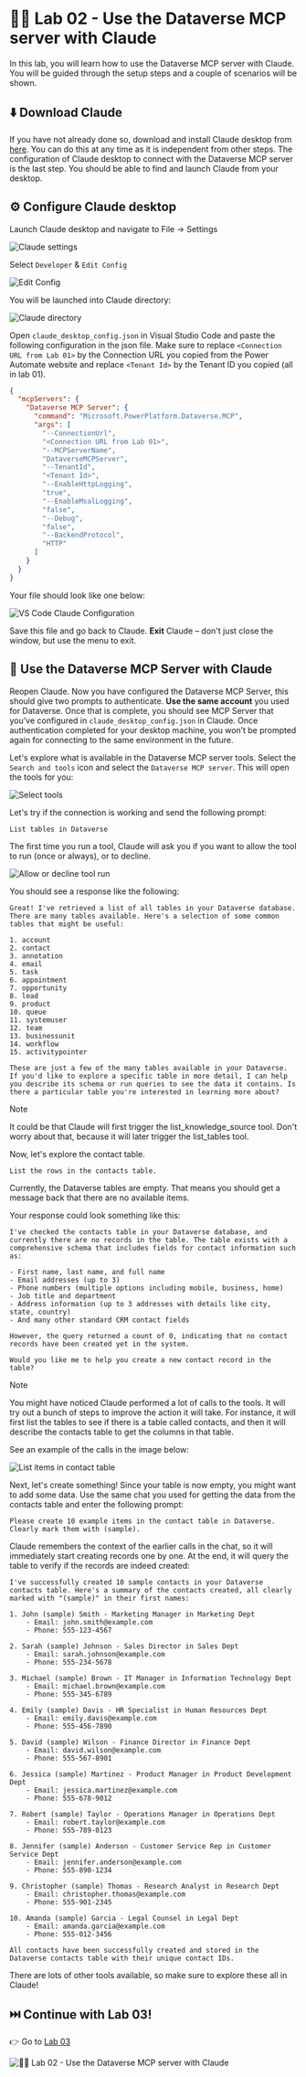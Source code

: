 # 🏋️‍♂️ Lab 02 - Use the Dataverse MCP server with Claude
In this lab, you will learn how to use the Dataverse MCP server with Claude. You will be guided through the setup steps and a couple of scenarios will be shown.

## ⬇️ Download Claude
If you have not already done so, download and install Claude desktop from [here](https://claude.ai/download). You can do this at any time as it is independent from other steps. The configuration of Claude desktop to connect with the Dataverse MCP server is the last step. You should be able to find and launch Claude from your desktop.

## ⚙️ Configure Claude desktop
Launch Claude desktop and navigate to File -> Settings

![Claude settings](./assets/claude-settings.png)

Select `Developer` & `Edit Config`

![Edit Config](./assets/edit-config.png)

You will be launched into Claude directory:

![Claude directory](./assets/claude-directory.png)

Open `claude_desktop_config.json` in Visual Studio Code and paste the following configuration in the json file. Make sure to replace `<Connection URL from Lab 01>` by the Connection URL you copied from the Power Automate website and replace `<Tenant Id>` by the Tenant ID you copied (all in lab 01).

```json
{
  "mcpServers": {
    "Dataverse MCP Server": {
      "command": "Microsoft.PowerPlatform.Dataverse.MCP",
      "args": [
        "--ConnectionUrl",
        "<Connection URL from Lab 01>",
        "--MCPServerName",
        "DataverseMCPServer",
        "--TenantId",
        "<Tenant Id>",
        "--EnableHttpLogging",
        "true",
        "--EnableMsalLogging",
        "false",
        "--Debug",
        "false",
        "--BackendProtocol",
        "HTTP"
      ]
    }
  }
}
```

Your file should look like one below:

![VS Code Claude Configuration](./assets/vs-code-claude-config.png)

Save this file and go back to Claude. **Exit** Claude – don't just close the window, but use the menu to exit.

## 🧠 Use the Dataverse MCP Server with Claude
Reopen Claude. Now you have configured the Dataverse MCP Server, this should give two prompts to authenticate. **Use the same account** you used for Dataverse. Once that is complete, you should see MCP Server that you’ve configured in `claude_desktop_config.json` in Claude. Once authentication completed for your desktop machine, you won’t be prompted again for connecting to the same environment in the future.

Let's explore what is available in the Dataverse MCP server tools. Select the `Search and tools` icon and select the `Dataverse MCP server`. This will open the tools for you:

![Select tools](./assets/dataverse-mcp-tools.png)

Let's try if the connection is working and send the following prompt:

```
List tables in Dataverse
```

The first time you run a tool, Claude will ask you if you want to allow the tool to run (once or always), or to decline.

![Allow or decline tool run](./assets/allow-tool.png)

You should see a response like the following:

```
Great! I've retrieved a list of all tables in your Dataverse database. There are many tables available. Here's a selection of some common tables that might be useful:

1. account
2. contact
3. annotation
4. email
5. task
6. appointment
7. opportunity
8. lead
9. product
10. queue
11. systemuser
12. team
13. businessunit
14. workflow
15. activitypointer

These are just a few of the many tables available in your Dataverse. If you'd like to explore a specific table in more detail, I can help you describe its schema or run queries to see the data it contains. Is there a particular table you're interested in learning more about?
```

> [!NOTE]
> It could be that Claude will first trigger the list_knowledge_source tool. Don't worry about that, because it will later trigger the list_tables tool.

Now, let's explore the contact table.

```
List the rows in the contacts table.
```

Currently, the Dataverse tables are empty. That means you should get a message back that there are no available items.

Your response could look something like this:

```
I've checked the contacts table in your Dataverse database, and currently there are no records in the table. The table exists with a comprehensive schema that includes fields for contact information such as:

- First name, last name, and full name
- Email addresses (up to 3)
- Phone numbers (multiple options including mobile, business, home)
- Job title and department
- Address information (up to 3 addresses with details like city, state, country)
- And many other standard CRM contact fields

However, the query returned a count of 0, indicating that no contact records have been created yet in the system.

Would you like me to help you create a new contact record in the table?
```

> [!NOTE]
> You might have noticed Claude performed a lot of calls to the tools. It will try out a bunch of steps to improve the action it will take. For instance, it will first list the tables to see if there is a table called contacts, and then it will describe the contacts table to get the columns in that table.

See an example of the calls in the image below:

![List items in contact table](./assets/multiple-tools-calls.png)

Next, let's create something! Since your table is now empty, you might want to add some data. Use the same chat you used for getting the data from the contacts table and enter the following prompt:

```
Please create 10 example items in the contact table in Dataverse. Clearly mark them with (sample).
```

Claude remembers the context of the earlier calls in the chat, so it will immediately start creating records one by one. At the end, it will query the table to verify if the records are indeed created:

```
I've successfully created 10 sample contacts in your Dataverse contacts table. Here's a summary of the contacts created, all clearly marked with "(sample)" in their first names:

1. John (sample) Smith - Marketing Manager in Marketing Dept
    - Email: john.smith@example.com
    - Phone: 555-123-4567

2. Sarah (sample) Johnson - Sales Director in Sales Dept
    - Email: sarah.johnson@example.com
    - Phone: 555-234-5678

3. Michael (sample) Brown - IT Manager in Information Technology Dept
    - Email: michael.brown@example.com
    - Phone: 555-345-6789

4. Emily (sample) Davis - HR Specialist in Human Resources Dept
    - Email: emily.davis@example.com
    - Phone: 555-456-7890

5. David (sample) Wilson - Finance Director in Finance Dept
    - Email: david.wilson@example.com
    - Phone: 555-567-8901

6. Jessica (sample) Martinez - Product Manager in Product Development Dept
    - Email: jessica.martinez@example.com
    - Phone: 555-678-9012

7. Robert (sample) Taylor - Operations Manager in Operations Dept
    - Email: robert.taylor@example.com
    - Phone: 555-789-0123

8. Jennifer (sample) Anderson - Customer Service Rep in Customer Service Dept
    - Email: jennifer.anderson@example.com
    - Phone: 555-890-1234

9. Christopher (sample) Thomas - Research Analyst in Research Dept
    - Email: christopher.thomas@example.com
    - Phone: 555-901-2345

10. Amanda (sample) Garcia - Legal Counsel in Legal Dept
    - Email: amanda.garcia@example.com
    - Phone: 555-012-3456

All contacts have been successfully created and stored in the Dataverse contacts table with their unique contact IDs.
```

There are lots of other tools available, so make sure to explore these all in Claude!

## ⏭️ Continue with Lab 03!
👉 Go to [Lab 03](../lab03/README.md)

![🏋️‍♂️ Lab 02 - Use the Dataverse MCP server with Claude](https://m365-visitor-stats.azurewebsites.net/?resource=https://github.com/microsoft/Dataverse-MCP/tree/main/lab02)
